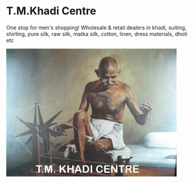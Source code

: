 # T.M.Khadi Centre

One stop for men's shopping! 
Wholesale & retail dealers in 
khadi, suiting, shirting,
pure silk, raw silk, matka silk, 
cotton, linen, dress materials, dhoti etc

![This place was so cool!](gandhi-on-charkha.jpg)
